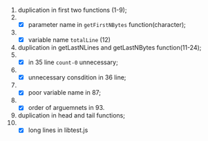 1. duplication in first two functions (1-9);
2. -[x] parameter name in `getFirstNBytes` function(character);
3. -[x] variable name `totalLine` (12)
4. duplication in getLastNLines and getLastNBytes function(11-24);
5. -[x] in 35 line `count-0` unnecessary;
6. -[x] unnecessary consdition in 36 line;
7. -[x] poor variable name in 87;
8. -[x] order of arguemnets in 93.
9.  duplication in head and tail functions;
10. -[x] long lines in libtest.js
